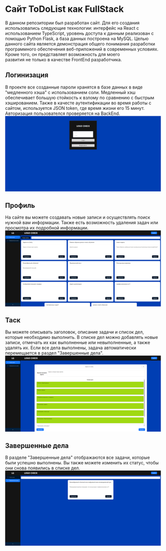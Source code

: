 # Сайт ToDoList как FullStack
  В данном репозитории был разработан сайт. Для его создания использовались следующие технологии: интерфейс на React с использованием TypeScript, 
  уровень доступа к данным реализован с помощью Python Flask, а база данных построена на MySQL.
  Целью данного сайта является демонстрация общего понимания разработки программного 
  обеспечения веб-приложений в современных условиях. Кроме того, он представляет возможность для моего   
  развития не только в качестве FrontEnd разработчика.

## Логинизация
  В проекте все созданные пароли хранятся в базе данных в виде "медленного хэша" с использованием соли. 
  Медленный хэш обеспечивает большую стойкость к взлому по сравнению с быстрым   хэшированием.
  Также в качесте аутентификации во время работы с сайтом, используется JSON token, где время жизни его 15 минут.
  Авторизация пользователся проверяется на BackEnd.
  ![img](https://github.com/TheDonten/MyFullStackWorkSite/blob/master/img/login.png)

## Профиль
На сайте вы можете создавать новые записи и осуществлять поиск нужной вам информации. Также есть возможность удаления задач или просмотра их подробной информации.
![img](https://github.com/TheDonten/MyFullStackWorkSite/blob/master/img/image1.png)

## Таск
Вы можете описывать заголовок, описание задачи и список дел, которые необходимо выполнить. В списке дел можно добавлять новые записи, отмечать их как выполненные или невыполненные, а также удалять их. Если все дела выполнены, задача автоматически перемещается в раздел "Завершенные дела".
![img](https://github.com/TheDonten/MyFullStackWorkSite/blob/master/img/image2.png)

## Завершенные дела
В разделе "Завершенные дела" отображаются все задачи, которые были успешно выполнены. 
Вы также можете изменить их статус, чтобы они снова появились в списке дел.
![img](https://github.com/TheDonten/MyFullStackWorkSite/blob/master/img/image3.png)

